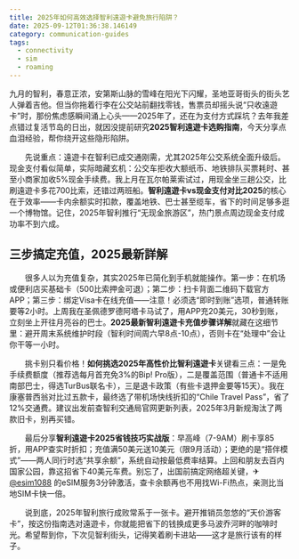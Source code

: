 ```yaml
---
title: 2025年如何高效选择智利遠遊卡避免旅行陷阱？
date: 2025-09-12T01:36:38.146149
category: communication-guides
tags:
  - connectivity
  - sim
  - roaming
---
```


九月的智利，春意正浓，安第斯山脉的雪峰在阳光下闪耀，圣地亚哥街头的街头艺人弹着吉他。但当你拖着行李在公交站前翻找零钱，售票员却摇头说“只收遠遊卡”时，那份焦虑感瞬间涌上心头——2025年了，还在为支付方式踩坑？去年我差点错过复活节岛的日出，就因没提前研究**2025智利遠遊卡选购指南**，今天分享点血泪经验，帮你绕开这些隐形陷阱。

　　先说重点：遠遊卡在智利已成交通刚需，尤其2025年公交系统全面升级后。现金支付看似简单，实际暗藏玄机：公交车拒收大额纸币、地铁排队买票耗时、甚至小商家加收5%现金手续费。我上月在瓦尔帕莱索试过，用现金坐三趟公交，比刷遠遊卡多花700比索，还错过两班船。**智利遠遊卡vs现金支付对比2025**的核心在于效率——卡内余额实时扣款，覆盖地铁、巴士甚至缆车，省下的时间足够多逛一个博物馆。记住，2025年智利推行“无现金旅游区”，热门景点周边现金支付成功率不到六成。

## 三步搞定充值，2025最新詳解  
　　很多人以为充值复杂，其实2025年已简化到手机就能操作。第一步：在机场或便利店买基础卡（500比索押金可退）；第二步：扫卡背面二维码下载官方APP；第三步：绑定Visa卡在线充值——注意！必须选“即时到账”选项，普通转账要等2小时。上周我在圣佩德罗德阿塔卡马试了，用APP充20美元，30秒到账，立刻坐上开往月亮谷的巴士。**2025最新智利遠遊卡充值步骤详解**就藏在这细节里：避开周末系统维护时段（智利时间周六早8点-10点），否则卡在“处理中”会让你干等一小时。

　　挑卡别只看价格！**如何挑选2025年高性价比智利遠遊卡**关键看三点：一是免手续费额度（推荐选每月首充免3%的Bip! Pro版），二是覆盖范围（普通卡不适用南部巴士，得选TurBus联名卡），三是退卡政策（有些卡退押金要等15天）。我在康塞普西翁对比过五款卡，最终选了带机场快线折扣的“Chile Travel Pass”，省了12%交通费。建议出发前查智利交通局官网更新列表，2025年3月新规淘汰了两款旧卡，别再买错。

　　最后分享**智利遠遊卡2025省钱技巧实战版**：早高峰（7-9AM）刷卡享85折，用APP查实时折扣；充值满50美元送10美元（限9月活动）；更绝的是“搭伴模式”——两人同行时选“共享余额”，系统自动按最低费率结算。上回和朋友去百内国家公园，靠这招省下40美元车费。别忘了，出国前搞定网络超关键，✈[@esim1088](https://t.me/s/esim1088) 的eSIM服务3分钟激活，查卡余额再也不用找Wi-Fi热点，亲测比当地SIM卡快一倍。

　　说到底，2025年智利旅行成败常系于一张卡。避开推销员忽悠的“天价游客卡”，按这份指南选对遠遊卡，你就能把省下的钱换成更多马波乔河畔的咖啡时光。希望帮到你，下次见智利街头，记得笑着刷卡进站——这才是旅行该有的样子。